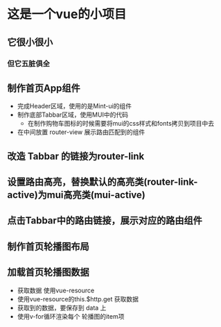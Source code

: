 # 这是一个vue的小项目

## 它很小很小

### 但它五脏俱全



## 制作首页App组件
+ 完成Header区域，使用的是Mint-ui的组件
+ 制作底部Tabbar区域，使用MUI中的代码
  - 在制作购物车图标的时候需要将mui的css样式和fonts拷贝到项目中去
+ 在中间放置 router-view 展示路由匹配到的组件

## 改造 Tabbar 的链接为router-link

## 设置路由高亮，替换默认的高亮类(router-link-active)为mui高亮类(mui-active)

## 点击Tabbar中的路由链接，展示对应的路由组件

## 制作首页轮播图布局

## 加载首页轮播图数据
+ 获取数据 使用vue-resource
+ 使用vue-resource的this.$http.get 获取数据
+ 获取到的数据，要保存到 data 上
+ 使用v-for循环渲染每个 轮播图的item项